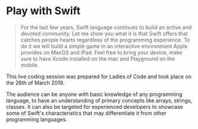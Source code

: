 # Play with Swift

> For the last few years, Swift language continues to build an active and devoted community. Let me show you what it is that Swift offers that catches people hearts regardless of the programming experience. To do it we will build a simple game in an interactive environment Apple provides on MacOS and iPad. Feel free to bring your device, make sure to have Xcode installed on the mac and Playground on the mobile.

This live coding session was prepared for Ladies of Code and took place on the 26th of March 2019.

The audience can be anyone with basic knowledge of any programming language, to have an understanding of primary concepts like arrays, strings, classes. It can also be targeted for experienced developers to showcase some of Swift's characteristics that may differentiate it from other programming languages. 
